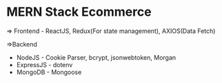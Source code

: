 # MERN Stack Ecommerce
=> Frontend - ReactJS, Redux(For state management), AXIOS(Data Fetch)



=>Backend 
+ NodeJS - Cookie Parser, bcrypt, jsonwebtoken, Morgan
+ ExpressJS - dotenv
+ MongoDB - Mongoose
